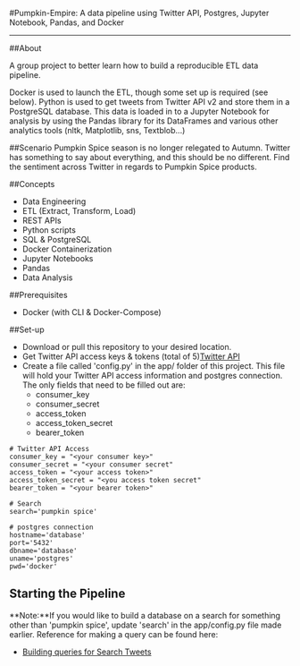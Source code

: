 #Pumpkin-Empire: A data pipeline using Twitter API, Postgres, Jupyter Notebook, Pandas, and Docker
***

##About

A group project to better learn how to build a reproducible ETL data pipeline.

Docker is used to launch the ETL, though some set up is required (see below). Python is used to get tweets from Twitter API v2 and store them in a PostgreSQL database. This data is loaded in to a Jupyter Notebook for analysis by using the Pandas library for its DataFrames and various other analytics tools (nltk, Matplotlib, sns, Textblob...)


##Scenario
Pumpkin Spice season is no longer relegated to Autumn. Twitter has something to say about everything, and this should be no different. Find the sentiment across Twitter in regards to Pumpkin Spice products.

##Concepts
- Data Engineering
- ETL (Extract, Transform, Load)
- REST APIs
- Python scripts
- SQL & PostgreSQL
- Docker Containerization
- Jupyter Notebooks
- Pandas
- Data Analysis

##Prerequisites
- Docker (with CLI & Docker-Compose)

##Set-up
-  Download or pull this repository to your desired location.
-  Get Twitter API access keys & tokens (total of 5)[Twitter API](https://developer.twitter.com/en/docs/twitter-api/getting-started/getting-access-to-the-twitter-api)
- Create a file called 'config.py' in the app/ folder of this project. This file will hold your Twitter API access information and postgres connection. The only fields that need to be filled out are: 
	- consumer\_key
	- consumer\_secret 
	- access\_token 
	- access\_token\_secret 
	- bearer\_token

```
# Twitter API Access
consumer_key = "<your consumer key>"
consumer_secret = "<your consumer secret"
access_token = "<your access token>"
access_token_secret = "<you access token secret"
bearer_token = "<your bearer token>"

# Search
search='pumpkin spice'

# postgres connection
hostname='database'
port='5432'
dbname='database'
uname='postgres'
pwd='docker'
```
## Starting the Pipeline

**Note:**If you would like to build a database on a search for something other than 'pumpkin spice', update 'search' in the app/config.py file made earlier. Reference for making a query can be found here:
- [Building queries for Search Tweets](https://developer.twitter.com/en/docs/twitter-api/tweets/search/integrate/build-a-query)



